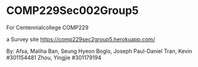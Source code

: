 # COMP229Sec002Group5

For Centennialcollege COMP229

a Survey site
https://comp229sec2group5.herokuapp.com/

By:
Afsa, Maliha
Ban, Seung Hyeon
Boglo, Joseph Paul-Daniel
Tran, Kevin #301154481
Zhou, Yingjie #301179194

